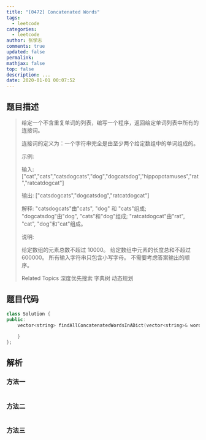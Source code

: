 ```yaml
---
title: "[0472] Concatenated Words"
tags:
  - leetcode
categories:
  - leetcode
author: 张学志
comments: true
updated: false
permalink:
mathjax: false
top: false
description: ...
date: 2020-01-01 00:07:52
---
```


## 题目描述

> 给定一个不含重复单词的列表，编写一个程序，返回给定单词列表中所有的连接词。 
> 
> 连接词的定义为：一个字符串完全是由至少两个给定数组中的单词组成的。 
> 
> 示例: 
> 
> 
> 输入: ["cat","cats","catsdogcats","dog","dogcatsdog","hippopotamuses","rat","ratcatdogcat"]
> 
> 输出: ["catsdogcats","dogcatsdog","ratcatdogcat"]
> 
> 解释: "catsdogcats"由"cats", "dog" 和 "cats"组成; 
> "dogcatsdog"由"dog", "cats"和"dog"组成; 
> "ratcatdogcat"由"rat", "cat", "dog"和"cat"组成。
> 
> 
> 说明: 
> 
> 
> 给定数组的元素总数不超过 10000。 
> 给定数组中元素的长度总和不超过 600000。 
> 所有输入字符串只包含小写字母。 
> 不需要考虑答案输出的顺序。 
> 
> Related Topics 深度优先搜索 字典树 动态规划

## 题目代码

```cpp
class Solution {
public:
    vector<string> findAllConcatenatedWordsInADict(vector<string>& words) {
        
    }
};
```

## 解析

### 方法一

```cpp

```

### 方法二

```cpp

```

### 方法三

```cpp

```

